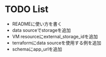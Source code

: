 # TODO List

- READMEに使い方を書く
- data sourceでstorageを追加
- VM resourceにexternal_storage_idを追加
- terraformにdata sourceを使用する例を追加
- schemaにapp_urlを追加

